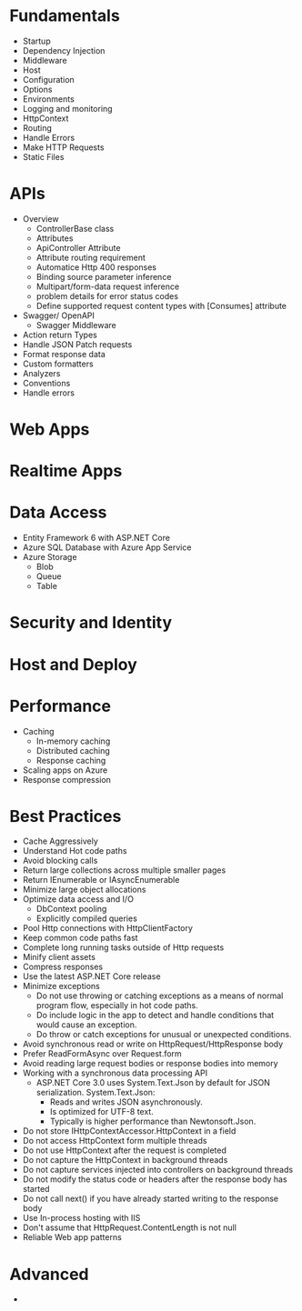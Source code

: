 # Fundamentals
- Startup
- Dependency Injection
- Middleware
- Host
- Configuration
- Options
- Environments
- Logging and monitoring
- HttpContext
- Routing
- Handle Errors
- Make HTTP Requests
- Static Files

# APIs
- Overview
  - ControllerBase class
  - Attributes
  - ApiController Attribute
  - Attribute routing requirement
  - Automatice Http 400 responses
  - Binding source parameter inference
  - Multipart/form-data request inference
  - problem details for error status codes
  - Define supported request content types with [Consumes] attribute
- Swagger/ OpenAPI
  - Swagger Middleware
- Action return Types
- Handle JSON Patch requests
- Format response data
- Custom formatters
- Analyzers
- Conventions
- Handle errors

# Web Apps

# Realtime Apps

# Data Access
- Entity Framework 6 with ASP.NET Core
- Azure SQL Database with Azure App Service
- Azure Storage
  - Blob
  - Queue
  - Table

# Security and Identity

# Host and Deploy

# Performance
- Caching
  - In-memory caching
  - Distributed caching
  - Response caching
- Scaling apps on Azure
- Response compression

# Best Practices
- Cache Aggressively
- Understand Hot code paths
- Avoid blocking calls
- Return large collections across multiple smaller pages
- Return IEnumerable<T> or IAsyncEnumerable<T>
- Minimize large object allocations
- Optimize data access and I/O
  - DbContext pooling
  - Explicitly compiled queries
- Pool Http connections with HttpClientFactory
- Keep common code paths fast
- Complete long running tasks outside of Http requests
- Minify client assets
- Compress responses
- Use the latest ASP.NET Core release
- Minimize exceptions
  - Do not use throwing or catching exceptions as a means of normal program flow, especially in hot code paths.
  - Do include logic in the app to detect and handle conditions that would cause an exception.
  - Do throw or catch exceptions for unusual or unexpected conditions.
- Avoid synchronous read or write on HttpRequest/HttpResponse body
- Prefer ReadFormAsync over Request.form
- Avoid reading large request bodies or response bodies into memory
- Working with a synchronous data processing API
  - ASP.NET Core 3.0 uses System.Text.Json by default for JSON serialization. System.Text.Json:
    - Reads and writes JSON asynchronously.
    - Is optimized for UTF-8 text.
    - Typically is higher performance than Newtonsoft.Json.
- Do not store IHttpContextAccessor.HttpContext in a field
- Do not access HttpContext form multiple threads
- Do not use HttpContext after the request is completed
- Do not capture the HttpContext in background threads
- Do not capture services injected into controllers on background threads
- Do not modify the status code or headers after the response body has started
- Do not call next() if you have already started writing to the response body
- Use In-process hosting with IIS
- Don't assume that HttpRequest.ContentLength is not null
- Reliable Web app patterns
# Advanced
- 
